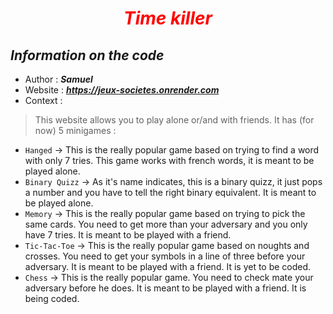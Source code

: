 # <div align="center" style="color:red;"> ___Time killer___ </div>

## ___Information on the code___

- Author : ___Samuel___
- Website : ___https://jeux-societes.onrender.com___
- Context : 

>This website allows you to play alone or/and with friends. It has (for now) 5 minigames :
- `Hanged` -> This is the really popular game based on trying to find a word with only 7 tries. This game works with french words, it is meant to be played alone.
- `Binary Quizz` -> As it's name indicates, this is a binary quizz, it just pops a number and you have to tell the right binary equivalent. It is meant to be played alone.
- `Memory` -> This is the really popular game based on trying to pick the same cards. You need to get more than your adversary and you only have 7 tries. It is meant to be played with a friend.
- `Tic-Tac-Toe` -> This is the really popular game based on noughts and crosses. You need to get your symbols in a line of three before your adversary. It is meant to be played with a friend. It is yet to be coded.
- `Chess` -> This is the really popular game. You need to check mate your adversary before he does. It is meant to be played with a friend. It is being coded.


